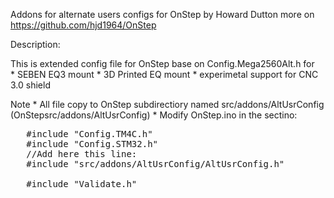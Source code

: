 
Addons for alternate users configs for OnStep by Howard Dutton 
more on https://github.com/hjd1964/OnStep

 Description:
 
  This is extended config file for OnStep base on Config.Mega2560Alt.h  for  
     * SEBEN EQ3 mount
     * 3D Printed EQ mount
     * experimetal support for CNC 3.0 shield  
    
 Note
    * All file  copy to OnStep subdirectiory named src/addons/AltUsrConfig  (OnStepsrc/addons/AltUsrConfig)
    *  Modify OnStep.ino in the sectino: 

<pre>
   #include "Config.TM4C.h"
   #include "Config.STM32.h"
   //Add here this line:
   #include "src/addons/AltUsrConfig/AltUsrConfig.h"
   
   #include "Validate.h"
</pre>
 
